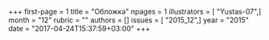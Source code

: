 +++
first-page = 1
title = "Обложка"
npages = 1
illustrators = [ "Yustas-07",]
month = "12"
rubric = ""
authors = []
issues = [ "2015_12",]
year = "2015"
date = "2017-04-24T15:37:59+03:00"
+++
